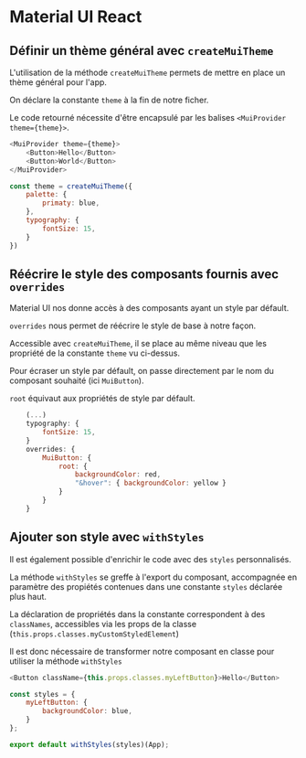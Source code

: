 # Material UI React



## Définir un thème général avec `createMuiTheme`

L'utilisation de la méthode `createMuiTheme` permets de mettre en place un thème général pour l'app.

On déclare la constante `theme` à la fin de notre ficher.

Le code retourné nécessite d'être encapsulé par les balises `<MuiProvider theme={theme}>`.



```js
<MuiProvider theme={theme}>
    <Button>Hello</Button>
    <Button>World</Button>
</MuiProvider>

const theme = createMuiTheme({
    palette: {
        primaty: blue,
    },
    typography: {
        fontSize: 15,
    }
})
```





## Réécrire le style des composants fournis avec `overrides`

Material UI nos donne accès à des composants ayant un style par défault.

`overrides` nous permet de réécrire le style de base à notre façon.

Accessible avec `createMuiTheme`, il se place au même niveau que les propriété de la constante `theme` vu ci-dessus.

Pour écraser un style par défault, on passe directement par le nom du composant souhaité (ici `MuiButton`).

`root` équivaut aux propriétés de style par défault.



```js
    (...)
    typography: {
        fontSize: 15,
    }
    overrides: {
        MuiButton: {
            root: {
                backgroundColor: red,
                "&hover": { backgroundColor: yellow }
            }
        }
    }
```



## Ajouter son style avec `withStyles`

Il est également possible d'enrichir le code avec des `styles` personnalisés.

La méthode `withStyles` se greffe à l'export du composant, accompagnée en paramètre des propiétés contenues dans une constante `styles` déclarée plus haut.

La déclaration de propriétés dans la constante correspondent à des `classNames`, accessibles via les props de la classe (`this.props.classes.myCustomStyledElement`)

Il est donc nécessaire de transformer notre composant en classe pour utiliser la méthode `withStyles`



```js
<Button className={this.props.classes.myLeftButton}>Hello</Button>

const styles = {
    myLeftButton: {
        backgroundColor: blue,
    }
};

export default withStyles(styles)(App);
```
